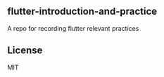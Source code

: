 ## flutter-introduction-and-practice
A repo for recording flutter relevant practices

## License
MIT
